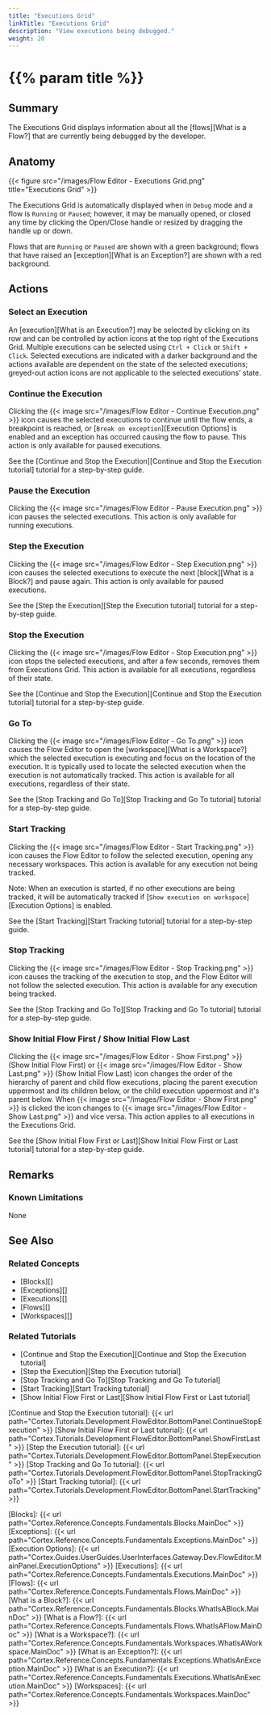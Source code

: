 ```yaml
---
title: "Executions Grid"
linkTitle: "Executions Grid"
description: "View executions being debugged."
weight: 20
---
```


# {{% param title %}}

## Summary

The Executions Grid displays information about all the [flows][What is a Flow?] that are currently being debugged by the developer.

## Anatomy

{{< figure src="/images/Flow Editor - Executions Grid.png" title="Executions Grid" >}}

The Executions Grid is automatically displayed when in `Debug` mode and a flow is `Running` or `Paused`; however, it may be manually opened, or closed any time by clicking the Open/Close handle or resized by dragging the handle up or down.

Flows that are `Running` or `Paused` are shown with a green background; flows that have raised an [exception][What is an Exception?] are shown with a red background.

## Actions

### Select an Execution

An [execution][What is an Execution?] may be selected by clicking on its row and can be controlled by action icons at the top right of the Executions Grid. Multiple executions can be selected using `Ctrl + Click` or `Shift + Click`. Selected executions are indicated with a darker background and the actions available are dependent on the state of the selected executions; greyed-out action icons are not applicable to the selected executions’ state.

### Continue the Execution

Clicking the {{< image src="/images/Flow Editor - Continue Execution.png" >}} icon causes the selected executions to continue until the flow ends, a breakpoint is reached, or [`Break on exception`][Execution Options] is enabled and an exception has occurred causing the flow to pause. This action is only available for paused executions.

See the [Continue and Stop the Execution][Continue and Stop the Execution tutorial] tutorial for a step-by-step guide.

### Pause the Execution

Clicking the {{< image src="/images/Flow Editor - Pause Execution.png" >}} icon pauses the selected executions. This action is only available for running executions.

### Step the Execution

Clicking the {{< image src="/images/Flow Editor - Step Execution.png" >}} icon causes the selected executions to execute the next [block][What is a Block?] and pause again. This action is only available for paused executions.

See the [Step the Execution][Step the Execution tutorial] tutorial for a step-by-step guide.

### Stop the Execution

Clicking the {{< image src="/images/Flow Editor - Stop Execution.png" >}} icon stops the selected executions, and after a few seconds, removes them from Executions Grid. This action is available for all executions, regardless of their state.

See the [Continue and Stop the Execution][Continue and Stop the Execution tutorial] tutorial for a step-by-step guide.

### Go To

Clicking the {{< image src="/images/Flow Editor - Go To.png" >}} icon causes the Flow Editor to open the [workspace][What is a Workspace?] which the selected execution is executing and focus on the location of the execution. It is typically used to locate the selected execution when the execution is not automatically tracked. This action is available for all executions, regardless of their state.

See the [Stop Tracking and Go To][Stop Tracking and Go To tutorial] tutorial for a step-by-step guide.

### Start Tracking

Clicking the {{< image src="/images/Flow Editor - Start Tracking.png" >}} icon causes the Flow Editor to follow the selected execution, opening any necessary workspaces. This action is available for any execution not being tracked.

Note: When an execution is started, if no other executions are being tracked, it will be automatically tracked if [`Show execution on workspace`][Execution Options] is enabled.

See the [Start Tracking][Start Tracking tutorial] tutorial for a step-by-step guide.

### Stop Tracking

Clicking the {{< image src="/images/Flow Editor - Stop Tracking.png" >}} icon causes the tracking of the execution to stop, and the Flow Editor will not follow the selected execution. This action is available for any execution being tracked.

See the [Stop Tracking and Go To][Stop Tracking and Go To tutorial] tutorial for a step-by-step guide.

### Show Initial Flow First / Show Initial Flow Last

Clicking the {{< image src="/images/Flow Editor - Show First.png" >}} (Show Initial Flow First) or {{< image src="/images/Flow Editor - Show Last.png" >}} (Show Initial Flow Last) icon changes the order of the hierarchy of parent and child flow executions, placing the parent execution uppermost and its children below, or the child execution uppermost and it's parent below. When {{< image src="/images/Flow Editor - Show First.png" >}} is clicked the icon changes to {{< image src="/images/Flow Editor - Show Last.png" >}} and vice versa. This action applies to all executions in the Executions Grid.

See the [Show Initial Flow First or Last][Show Initial Flow First or Last tutorial] tutorial for a step-by-step guide.

## Remarks

### Known Limitations

None

## See Also

### Related Concepts

* [Blocks][]
* [Exceptions][]
* [Executions][]
* [Flows][]
* [Workspaces][]

### Related Tutorials

* [Continue and Stop the Execution][Continue and Stop the Execution tutorial]
* [Step the Execution][Step the Execution tutorial]
* [Stop Tracking and Go To][Stop Tracking and Go To tutorial]
* [Start Tracking][Start Tracking tutorial]
* [Show Initial Flow First or Last][Show Initial Flow First or Last tutorial]

[Continue and Stop the Execution tutorial]: {{< url path="Cortex.Tutorials.Development.FlowEditor.BottomPanel.ContinueStopExecution" >}}
[Show Initial Flow First or Last tutorial]: {{< url path="Cortex.Tutorials.Development.FlowEditor.BottomPanel.ShowFirstLast" >}}
[Step the Execution tutorial]: {{< url path="Cortex.Tutorials.Development.FlowEditor.BottomPanel.StepExecution" >}}
[Stop Tracking and Go To tutorial]: {{< url path="Cortex.Tutorials.Development.FlowEditor.BottomPanel.StopTrackingGoTo" >}}
[Start Tracking tutorial]: {{< url path="Cortex.Tutorials.Development.FlowEditor.BottomPanel.StartTracking" >}}

[Blocks]: {{< url path="Cortex.Reference.Concepts.Fundamentals.Blocks.MainDoc" >}}
[Exceptions]: {{< url path="Cortex.Reference.Concepts.Fundamentals.Exceptions.MainDoc" >}}
[Execution Options]: {{< url path="Cortex.Guides.UserGuides.UserInterfaces.Gateway.Dev.FlowEditor.MainPanel.ExecutionOptions" >}}
[Executions]: {{< url path="Cortex.Reference.Concepts.Fundamentals.Executions.MainDoc" >}}
[Flows]: {{< url path="Cortex.Reference.Concepts.Fundamentals.Flows.MainDoc" >}}
[What is a Block?]: {{< url path="Cortex.Reference.Concepts.Fundamentals.Blocks.WhatIsABlock.MainDoc" >}}
[What is a Flow?]: {{< url path="Cortex.Reference.Concepts.Fundamentals.Flows.WhatIsAFlow.MainDoc" >}}
[What is a Workspace?]: {{< url path="Cortex.Reference.Concepts.Fundamentals.Workspaces.WhatIsAWorkspace.MainDoc" >}}
[What is an Exception?]: {{< url path="Cortex.Reference.Concepts.Fundamentals.Exceptions.WhatIsAnException.MainDoc" >}}
[What is an Execution?]: {{< url path="Cortex.Reference.Concepts.Fundamentals.Executions.WhatIsAnExecution.MainDoc" >}}
[Workspaces]: {{< url path="Cortex.Reference.Concepts.Fundamentals.Workspaces.MainDoc" >}}
